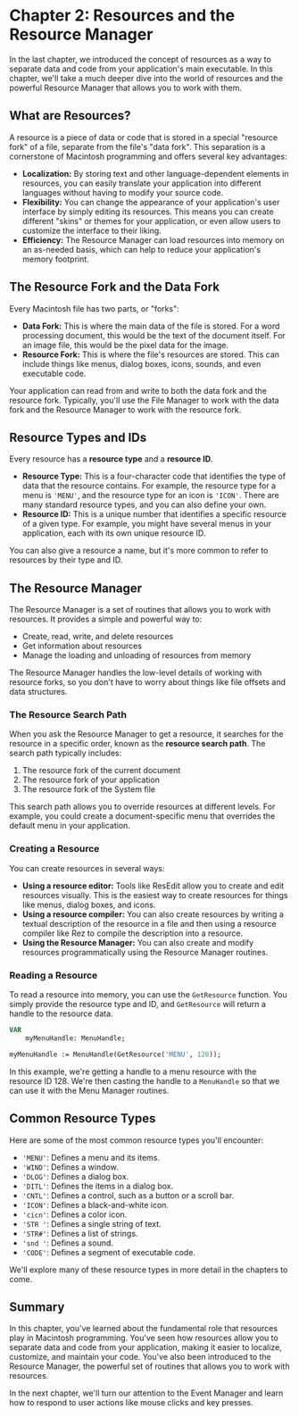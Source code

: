 # Chapter 2: Resources and the Resource Manager

In the last chapter, we introduced the concept of resources as a way to separate data and code from your application's main executable. In this chapter, we'll take a much deeper dive into the world of resources and the powerful Resource Manager that allows you to work with them.

## What are Resources?

A resource is a piece of data or code that is stored in a special "resource fork" of a file, separate from the file's "data fork". This separation is a cornerstone of Macintosh programming and offers several key advantages:

*   **Localization:** By storing text and other language-dependent elements in resources, you can easily translate your application into different languages without having to modify your source code.
*   **Flexibility:** You can change the appearance of your application's user interface by simply editing its resources. This means you can create different "skins" or themes for your application, or even allow users to customize the interface to their liking.
*   **Efficiency:** The Resource Manager can load resources into memory on an as-needed basis, which can help to reduce your application's memory footprint.

## The Resource Fork and the Data Fork

Every Macintosh file has two parts, or "forks":

*   **Data Fork:** This is where the main data of the file is stored. For a word processing document, this would be the text of the document itself. For an image file, this would be the pixel data for the image.
*   **Resource Fork:** This is where the file's resources are stored. This can include things like menus, dialog boxes, icons, sounds, and even executable code.

Your application can read from and write to both the data fork and the resource fork. Typically, you'll use the File Manager to work with the data fork and the Resource Manager to work with the resource fork.

## Resource Types and IDs

Every resource has a **resource type** and a **resource ID**.

*   **Resource Type:** This is a four-character code that identifies the type of data that the resource contains. For example, the resource type for a menu is `'MENU'`, and the resource type for an icon is `'ICON'`. There are many standard resource types, and you can also define your own.
*   **Resource ID:** This is a unique number that identifies a specific resource of a given type. For example, you might have several menus in your application, each with its own unique resource ID.

You can also give a resource a name, but it's more common to refer to resources by their type and ID.

## The Resource Manager

The Resource Manager is a set of routines that allows you to work with resources. It provides a simple and powerful way to:

*   Create, read, write, and delete resources
*   Get information about resources
*   Manage the loading and unloading of resources from memory

The Resource Manager handles the low-level details of working with resource forks, so you don't have to worry about things like file offsets and data structures.

### The Resource Search Path

When you ask the Resource Manager to get a resource, it searches for the resource in a specific order, known as the **resource search path**. The search path typically includes:

1.  The resource fork of the current document
2.  The resource fork of your application
3.  The resource fork of the System file

This search path allows you to override resources at different levels. For example, you could create a document-specific menu that overrides the default menu in your application.

### Creating a Resource

You can create resources in several ways:

*   **Using a resource editor:** Tools like ResEdit allow you to create and edit resources visually. This is the easiest way to create resources for things like menus, dialog boxes, and icons.
*   **Using a resource compiler:** You can also create resources by writing a textual description of the resource in a file and then using a resource compiler like Rez to compile the description into a resource.
*   **Using the Resource Manager:** You can also create and modify resources programmatically using the Resource Manager routines.

### Reading a Resource

To read a resource into memory, you can use the `GetResource` function. You simply provide the resource type and ID, and `GetResource` will return a handle to the resource data.

```pascal
VAR
    myMenuHandle: MenuHandle;

myMenuHandle := MenuHandle(GetResource('MENU', 128));
```

In this example, we're getting a handle to a menu resource with the resource ID 128. We're then casting the handle to a `MenuHandle` so that we can use it with the Menu Manager routines.

## Common Resource Types

Here are some of the most common resource types you'll encounter:

*   `'MENU'`: Defines a menu and its items.
*   `'WIND'`: Defines a window.
*   `'DLOG'`: Defines a dialog box.
*   `'DITL'`: Defines the items in a dialog box.
*   `'CNTL'`: Defines a control, such as a button or a scroll bar.
*   `'ICON'`: Defines a black-and-white icon.
*   `'cicn'`: Defines a color icon.
*   `'STR '`: Defines a single string of text.
*   `'STR#'`: Defines a list of strings.
*   `'snd '`: Defines a sound.
*   `'CODE'`: Defines a segment of executable code.

We'll explore many of these resource types in more detail in the chapters to come.

## Summary

In this chapter, you've learned about the fundamental role that resources play in Macintosh programming. You've seen how resources allow you to separate data and code from your application, making it easier to localize, customize, and maintain your code. You've also been introduced to the Resource Manager, the powerful set of routines that allows you to work with resources.

In the next chapter, we'll turn our attention to the Event Manager and learn how to respond to user actions like mouse clicks and key presses.
